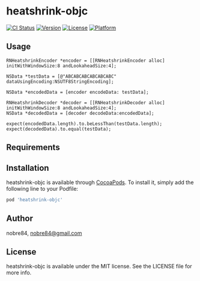 # heatshrink-objc

[![CI Status](http://img.shields.io/travis/nobre84/heatshrink-objc.svg?style=flat)](https://travis-ci.org/nobre84/heatshrink-objc)
[![Version](https://img.shields.io/cocoapods/v/heatshrink-objc.svg?style=flat)](http://cocoapods.org/pods/heatshrink-objc)
[![License](https://img.shields.io/cocoapods/l/heatshrink-objc.svg?style=flat)](http://cocoapods.org/pods/heatshrink-objc)
[![Platform](https://img.shields.io/cocoapods/p/heatshrink-objc.svg?style=flat)](http://cocoapods.org/pods/heatshrink-objc)

## Usage

```objc
RNHeatshrinkEncoder *encoder = [[RNHeatshrinkEncoder alloc] initWithWindowSize:8 andLookaheadSize:4];

NSData *testData = [@"ABCABCABCABCABCABC" dataUsingEncoding:NSUTF8StringEncoding];

NSData *encodedData = [encoder encodeData: testData];

RNHeatshrinkDecoder *decoder = [[RNHeatshrinkDecoder alloc] initWithWindowSize:8 andLookaheadSize:4];
NSData *decodedData = [decoder decodeData:encodedData];

expect(encodedData.length).to.beLessThan(testData.length);
expect(decodedData).to.equal(testData);

```

## Requirements

## Installation

heatshrink-objc is available through [CocoaPods](http://cocoapods.org). To install
it, simply add the following line to your Podfile:

```ruby
pod 'heatshrink-objc'
```

## Author

nobre84, nobre84@gmail.com

## License

heatshrink-objc is available under the MIT license. See the LICENSE file for more info.

